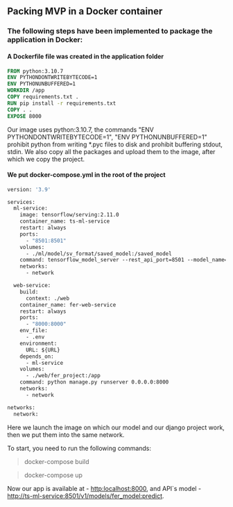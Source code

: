 ## Packing MVP in a Docker container

### The following steps have been implemented to package the application in Docker:

#### A Dockerfile file was created in the application folder
```dockerfile
FROM python:3.10.7
ENV PYTHONDONTWRITEBYTECODE=1
ENV PYTHONUNBUFFERED=1
WORKDIR /app
COPY requirements.txt .
RUN pip install -r requirements.txt
COPY . .
EXPOSE 8000
```
Our image uses python:3.10.7, the commands "ENV PYTHONDONTWRITEBYTECODE=1", "ENV PYTHONUNBUFFERED=1" prohibit python from writing *.pyc files to disk and prohibit buffering stdout, stdin. We also copy all the packages and upload them to the image, after which we copy the project.

#### We put docker-compose.yml in the root of the project
```dockerfile
version: '3.9'

services:
  ml-service:
    image: tensorflow/serving:2.11.0
    container_name: ts-ml-service
    restart: always
    ports:
      - "8501:8501"
    volumes:
      - ./ml/model/sv_format/saved_model:/saved_model
    command: tensorflow_model_server --rest_api_port=8501 --model_name=baseline_model --model_base_path=/saved_model
    networks:
      - network

  web-service:
    build:
      context: ./web
    container_name: fer-web-service
    restart: always
    ports:
      - "8000:8000"
    env_file:
      - .env
    environment:
      URL: ${URL}
    depends_on:
      - ml-service
    volumes:
      - ./web/fer_project:/app
    command: python manage.py runserver 0.0.0.0:8000
    networks:
      - network

networks:
  network:
```
Here we launch the image on which our model and our django project work, then we put them into the same network.

To start, you need to run the following commands:

> docker-compose build

> docker-compose up

Now our app is available at - [http:localhost:8000](http:localhost:8000), and API`s model - [http://ts-ml-service:8501/v1/models/fer_model:predict](http://ts-ml-service:8501/v1/models/fer_model:predict).